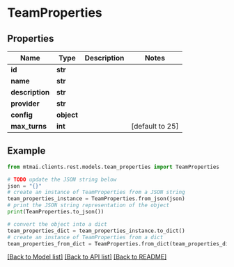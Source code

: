 # TeamProperties


## Properties

Name | Type | Description | Notes
------------ | ------------- | ------------- | -------------
**id** | **str** |  | 
**name** | **str** |  | 
**description** | **str** |  | 
**provider** | **str** |  | 
**config** | **object** |  | 
**max_turns** | **int** |  | [default to 25]

## Example

```python
from mtmai.clients.rest.models.team_properties import TeamProperties

# TODO update the JSON string below
json = "{}"
# create an instance of TeamProperties from a JSON string
team_properties_instance = TeamProperties.from_json(json)
# print the JSON string representation of the object
print(TeamProperties.to_json())

# convert the object into a dict
team_properties_dict = team_properties_instance.to_dict()
# create an instance of TeamProperties from a dict
team_properties_from_dict = TeamProperties.from_dict(team_properties_dict)
```
[[Back to Model list]](../README.md#documentation-for-models) [[Back to API list]](../README.md#documentation-for-api-endpoints) [[Back to README]](../README.md)


